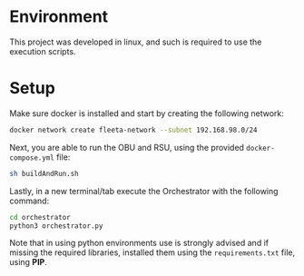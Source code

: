 # Environment

This project was developed in linux, and such is required to use the execution scripts.

# Setup

Make sure docker is installed and start by creating the following network:

```bash
docker network create fleeta-network --subnet 192.168.98.0/24
```

Next, you are able to run the OBU and RSU, using the provided `docker-compose.yml` file:

```bash
sh buildAndRun.sh
```

Lastly, in a new terminal/tab execute the Orchestrator with the following command:

```bash
cd orchestrator
python3 orchestrator.py
```

Note that in using python environments use is strongly advised and if missing the required libraries, installed them using the `requirements.txt` file, using **PIP**.


